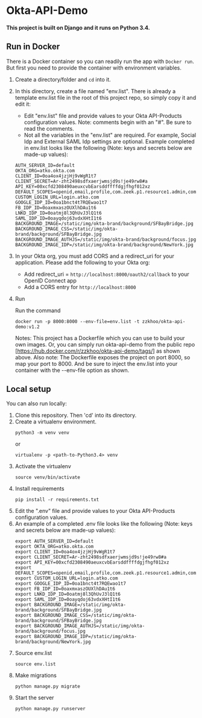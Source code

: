 # Okta-API-Demo

#### This project is built on Django and it runs on Python 3.4.

## Run in Docker
There is a Docker container so you can readily run the app with `Docker run`. 
But first you need to provide the container with environment variables. 

1. Create a directory/folder and `cd` into it. 
2. In this directory, create a file named "env.list". 
    There is already a template env.list file in the root of this project repo, 
    so simply copy it and edit it:
    * Edit "env.list" file and provide values to your Okta API-Products configuration values. 
        Note: comments begin with an "#". Be sure to read the comments.
    * Not all the variables in the "env.list" are required. For example, Social Idp and External SAML Idp settings are optional.
   Example completed in env.list looks like the following
   (Note: keys and secrets below are made-up values):
    ```
    AUTH_SERVER_ID=default
    OKTA_ORG=atko.okta.com
    CLIENT_ID=0oa4ox4jzjHj9vWgR1t7
    CLIENT_SECRET=Ar-zht2498sdfxaerjwmsjd9s!je49rw8#a
    API_KEY=00xcfd2308490aeuxcvbEarsddffffdgjfhgf012xz
    DEFAULT_SCOPES=openid,email,profile,com.zeek.p1.resource1.admin,com.zeek.p1.resource1.user
    CUSTOM_LOGIN_URL=login.atko.com
    GOOGLE_IDP_ID=0oa1bnct4t7RQEwao1t7
    FB_IDP_ID=0oaxmxaszOUXlhDAu1t6
    LNKD_IDP_ID=0oatmj8l3QhUvJ3lQ1t6
    SAML_IDP_ID=0oayqdoj63vdxXHtI1t6
    BACKGROUND_IMAGE=/static/img/okta-brand/background/SFBayBridge.jpg
    BACKGROUND_IMAGE_CSS=/static/img/okta-brand/background/SFBayBridge.jpg
    BACKGROUND_IMAGE_AUTHJS=/static/img/okta-brand/background/focus.jpg
    BACKGROUND_IMAGE_IDP=/static/img/okta-brand/background/NewYork.jpg    
    ```

3. In your Okta org, you must add CORS and a redirect_uri for your application. 
    Please add the following to your Okta org:
    * Add redirect_uri = `http://localhost:8000/oauth2/callback` to your OpenID Connect app
    * Add a CORS entry for ``http://localhost:8000``

4. Run

    Run the command
    ```
    docker run -p 8000:8000 --env-file=env.list -t zzkhoo/okta-api-demo:v1.2
    ```
    Notes: This project has a Dockerfile which you can use to build your own images. Or, you can
    simply run okta-api-demo from the public repo [https://hub.docker.com/r/zzkhoo/okta-api-demo/tags/] as shown above. 
    Also note: The Dockerfile exposes the project on port 8000, so map your port to 8000. 
    And be sure to inject the env.list into your container with the --env-file option as shown. 

## Local setup
You can also run locally:

1. Clone this repository. Then 'cd' into its directory.
2. Create a virtualenv environment.
    ```
    python3 -m venv venv
    ```
    or
    ```
    virtualenv -p <path-to-Python3.4> venv
    ```
3. Activate the virtualenv
    ```
    source venv/bin/activate
    ```
4. Install requirements
    ```
    pip install -r requirements.txt
    ```
5. Edit the ".env" file and provide values to your Okta API-Products configuration values. 
6. An example of a completed .env file looks like the following
   (Note: keys and secrets below are made-up values):
    ```
    export AUTH_SERVER_ID=default
    export OKTA_ORG=atko.okta.com
    export CLIENT_ID=0oa4ox4jzjHj9vWgR1t7
    export CLIENT_SECRET=Ar-zht2498sdfxaerjwmsjd9s!je49rw8#a
    export API_KEY=00xcfd2308490aeuxcvbEarsddffffdgjfhgf012xz    
    export DEFAULT_SCOPES=openid,email,profile,com.zeek.p1.resource1.admin,com.zeek.p1.resource1.user
    export CUSTOM_LOGIN_URL=login.atko.com    
    export GOOGLE_IDP_ID=0oa1bnct4t7RQEwao1t7
    export FB_IDP_ID=0oaxmxaszOUXlhDAu1t6
    export LNKD_IDP_ID=0oatmj8l3QhUvJ3lQ1t6
    export SAML_IDP_ID=0oayqdoj63vdxXHtI1t6
    export BACKGROUND_IMAGE=/static/img/okta-brand/background/SFBayBridge.jpg
    export BACKGROUND_IMAGE_CSS=/static/img/okta-brand/background/SFBayBridge.jpg
    export BACKGROUND_IMAGE_AUTHJS=/static/img/okta-brand/background/focus.jpg
    export BACKGROUND_IMAGE_IDP=/static/img/okta-brand/background/NewYork.jpg   
    ```
7. Source env.list
    ```
    source env.list
    ```
8. Make migrations
    ```
    python manage.py migrate
    ```
9. Start the server
    ```
    python manage.py runserver
    ```

